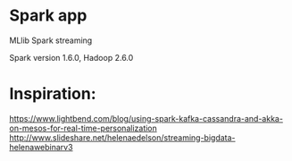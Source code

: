 Spark app
=========

MLlib
Spark streaming

Spark version 1.6.0, Hadoop 2.6.0

# Inspiration:
https://www.lightbend.com/blog/using-spark-kafka-cassandra-and-akka-on-mesos-for-real-time-personalization
http://www.slideshare.net/helenaedelson/streaming-bigdata-helenawebinarv3
